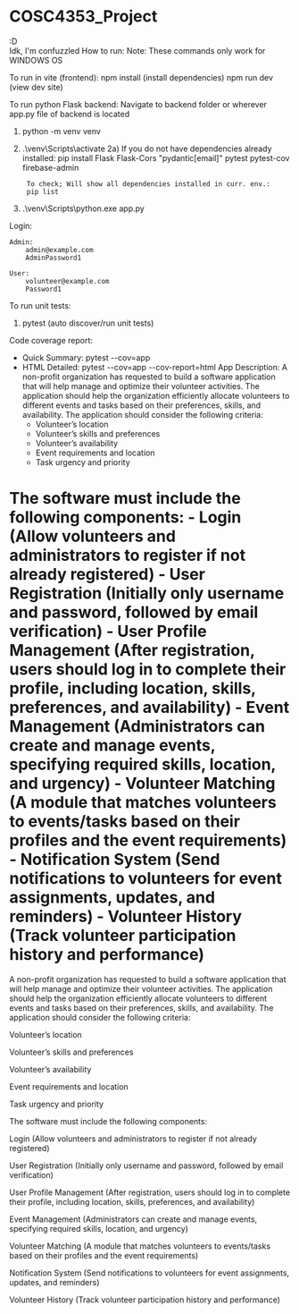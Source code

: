 # COSC4353_Project
:D  
Idk, I'm confuzzled
How to run:
Note: These commands only work for WINDOWS OS

To run in vite (frontend):
npm install (install dependencies)
npm run dev (view dev site)

To run python Flask backend:
Navigate to backend folder or wherever app.py file of backend is located
1) python -m venv venv
2) .\\venv\\Scripts\\activate
    2a) If you do not have dependencies already installed:
        pip install Flask Flask-Cors "pydantic[email]" pytest pytest-cov firebase-admin

        To check; Will show all dependencies installed in curr. env.:
        pip list
3) .\\venv\\Scripts\\python.exe app.py

Login:

    Admin: 
        admin@example.com
        AdminPassword1

    User:
        volunteer@example.com
        Password1

To run unit tests:
1) pytest (auto discover/run unit tests)

Code coverage report:
- Quick Summary:
    pytest --cov=app
- HTML Detailed:
    pytest --cov=app --cov-report=html
App Description:
A non-profit organization has requested to build a software application that will help manage and optimize their volunteer activities. The application should help the organization efficiently allocate volunteers to different events and tasks based on their preferences, skills, and availability. The application should consider the following criteria:
    -   Volunteer’s location
    -   Volunteer’s skills and preferences
    -   Volunteer’s availability
    -   Event requirements and location
    -   Task urgency and priority

The software must include the following components:
    -   Login (Allow volunteers and administrators to register if not already registered)
    -   User Registration (Initially only username and password, followed by email verification)
    -   User Profile Management (After registration, users should log in to complete their profile, including location, skills, preferences, and availability)
    -   Event Management (Administrators can create and manage events, specifying required skills, location, and urgency)
    -   Volunteer Matching (A module that matches volunteers to events/tasks based on their profiles and the event requirements)
    -   Notification System (Send notifications to volunteers for event assignments, updates, and reminders)
    -   Volunteer History (Track volunteer participation history and performance)
=======

A non-profit organization has requested to build a software application that will help manage and optimize their volunteer activities. The application should help the organization efficiently allocate volunteers to different events and tasks based on their preferences, skills, and availability. The application should consider the following criteria:

Volunteer’s location

Volunteer’s skills and preferences

Volunteer’s availability

Event requirements and location

Task urgency and priority

The software must include the following components:



Login (Allow volunteers and administrators to register if not already registered)

User Registration (Initially only username and password, followed by email verification)

User Profile Management (After registration, users should log in to complete their profile, including location, skills, preferences, and availability)

Event Management (Administrators can create and manage events, specifying required skills, location, and urgency)

Volunteer Matching (A module that matches volunteers to events/tasks based on their profiles and the event requirements)

Notification System (Send notifications to volunteers for event assignments, updates, and reminders)

Volunteer History (Track volunteer participation history and performance)
